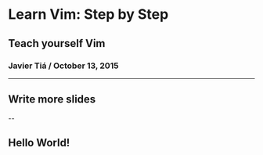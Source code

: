 # Learn Vim: Step by Step

## Teach yourself Vim

### Javier Tiá / October 13, 2015

---

## Write more slides

--

## Hello World!
